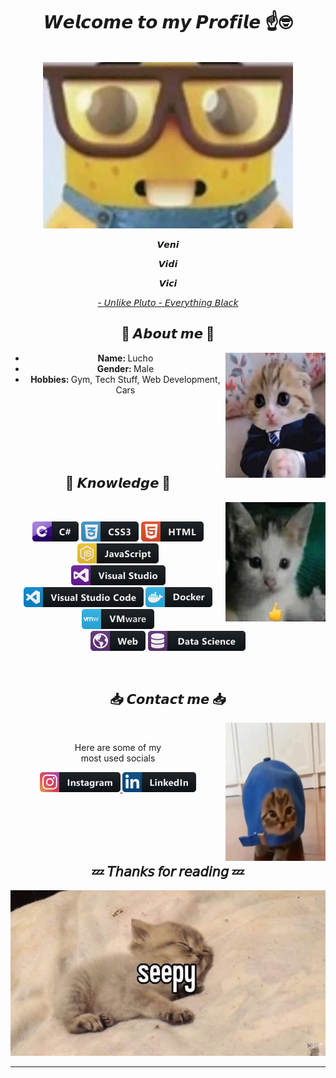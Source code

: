 <!DOCTYPE html>
<body>
    <center>
<h1 align="center">𝙒𝙚𝙡𝙘𝙤𝙢𝙚 𝙩𝙤 𝙢𝙮 𝙋𝙧𝙤𝙛𝙞𝙡𝙚 ☝️🤓</h1>
<br>
<div align="center">
    <img src="./assets/pics/download (8).jpg" width="400" height="266">
    <br>
    <p>𝙑𝙚𝙣𝙞<p>
    <p>𝙑𝙞𝙙𝙞<p>
    <p>𝙑𝙞𝙘𝙞<p>
    <p><a href="https://www.youtube.com/watch?v=mWKDZRJWdF4"> - 𝘜𝘯𝘭𝘪𝘬𝘦 𝘗𝘭𝘶𝘵𝘰 - 𝘌𝘷𝘦𝘳𝘺𝘵𝘩𝘪𝘯𝘨 𝘉𝘭𝘢𝘤𝘬</a><p>
</div>
  
<div>
    <h2 align="center"> 🪬 𝘼𝙗𝙤𝙪𝙩 𝙢𝙚 🪬 </h2>
    <div align="center">
        <img src="./assets/pics/download (9).jpg" align="right" width="160" height="200">
    </div>
    <ul>
        <li><b>Name: </b>Lucho</li>
        <li><b>Gender: </b>Male</li>
        <li><b>Hobbies: </b>Gym, Tech Stuff, Web Development, Cars</b></li>
    </ul>
    <br>
    <br>
    <br>
    <br>
    <br>
</div>
  
<div>
    <h2 align="center"> 🧬 𝙆𝙣𝙤𝙬𝙡𝙚𝙙𝙜𝙚 🧬 </h2>
    <p>
    <div align="center">
        <img src="./assets/pics/aaaa.jpg" alt="cute" align="right" width="160" height="191">
   </div>
</div>
  
<div align="center">
    <br>
    <p align="center">
    <img src="./assets/icons/csharp.png" alt="csharp">
    <img src="./assets/icons/css3.png" alt="css3" >
    <img src="./assets/icons/html.png" alt="html5">
    <img src="./assets/icons/js.png" alt="javascript">
    <br>
    <img src="./assets/icons/visualstudio.png" alt="visualstudio">
    <img src="./assets/icons/visualstudio_code.png" alt="visualstudio_code">
    <img src="./assets/icons/docker.png" alt="docker">
    <img src="./assets/icons/vmware.png" alt="vmware">
    <br>
    <img src="./assets/icons/web.png" alt="web">
    <img src="./assets/icons/datascience.png" alt="data_science">
    </p>
    <br>
    <h2 align="center"> 📥 𝘾𝙤𝙣𝙩𝙖𝙘𝙩 𝙢𝙚 📥 </h2>
    <div align="center">
        <!-- <img src="" alt="idksmtcute" align="right" width="373.5px" height="208.5px"> -->
        <img src="./assets/pics/download (12).jpg" alt="idksmtcute" align="right" width="160" height="221">
    </div>
    <br>
    <p align="center">
    Here are some of my <br> most used socials 
    </p>
    <p align="center">
        <a href="https://www.instagram.com/paunov0000"><img src="./assets/icons/instagram.png">
        <a href="https://www.linkedin.com/in/lachezar-paunov-aa38b5250"><img src="./assets/icons/linkedin.png" alt="linkedin"></a>
</div>
<br>
<br>
<br>
<br>
<div>
    <h2 align="center"> 💤 𝘛𝘩𝘢𝘯𝘬𝘴 𝘧𝘰𝘳 𝘳𝘦𝘢𝘥𝘪𝘯𝘨 💤 </h2>
    <div align="center">
        <!-- <img src="./assets/pics/pic4(1).jpg " alt="smtcuteidklolll" width="600" height="338"> -->
        <img src="./assets/pics/SLLEEPPY SEEEPPPYYY.jpg " alt="smtcuteidklolll">
        <!-- <img src="./assets/pics/pic4(1).jpg"> -->
    </div>
<hr>
</div>
    </center>
</body>
